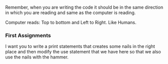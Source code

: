 Remember, when you are writing the code it should be in the same direction in which you are reading and same as the computer is reading.

Computer reads: Top to bottom and Left to Right. Like Humans.

### First Assignments
I want you to write a print statements that creates some nails in the right place and then modify the use statement that we have here so that we also use the nails with the hammer.